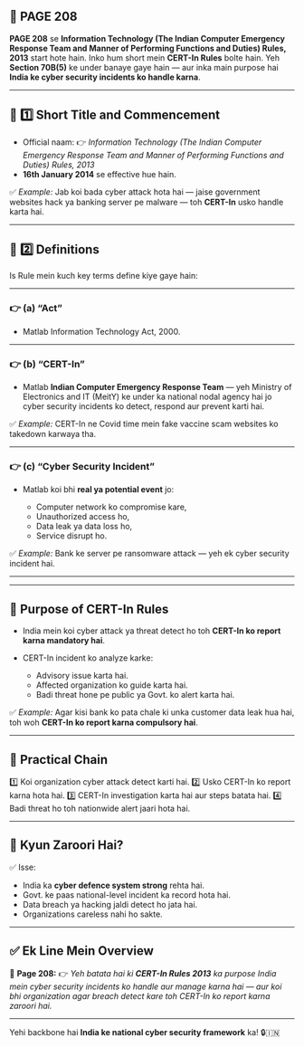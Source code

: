 ## 📄 **PAGE 208**

**PAGE 208** se **Information Technology (The Indian Computer Emergency Response Team and Manner of Performing Functions and Duties) Rules, 2013** start hote hain.
Inko hum short mein **CERT-In Rules** bolte hain.
Yeh **Section 70B(5)** ke under banaye gaye hain — aur inka main purpose hai **India ke cyber security incidents ko handle karna**.

---

## 🔹 **1️⃣ Short Title and Commencement**

* Official naam:
  👉 *Information Technology (The Indian Computer Emergency Response Team and Manner of Performing Functions and Duties) Rules, 2013*
* **16th January 2014** se effective hue hain.

✅ *Example:* Jab koi bada cyber attack hota hai — jaise government websites hack ya banking server pe malware — toh **CERT-In** usko handle karta hai.

---

## 🔹 **2️⃣ Definitions**

Is Rule mein kuch key terms define kiye gaye hain:

---

### 👉 **(a) “Act”**

* Matlab Information Technology Act, 2000.

---

### 👉 **(b) “CERT-In”**

* Matlab **Indian Computer Emergency Response Team** — yeh Ministry of Electronics and IT (MeitY) ke under ka national nodal agency hai jo cyber security incidents ko detect, respond aur prevent karti hai.

✅ *Example:* CERT-In ne Covid time mein fake vaccine scam websites ko takedown karwaya tha.

---

### 👉 **(c) “Cyber Security Incident”**

* Matlab koi bhi **real ya potential event** jo:

  * Computer network ko compromise kare,
  * Unauthorized access ho,
  * Data leak ya data loss ho,
  * Service disrupt ho.

✅ *Example:* Bank ke server pe ransomware attack — yeh ek cyber security incident hai.

---

---

## 🔹 **Purpose of CERT-In Rules**

* India mein koi cyber attack ya threat detect ho toh **CERT-In ko report karna mandatory hai**.
* CERT-In incident ko analyze karke:

  * Advisory issue karta hai.
  * Affected organization ko guide karta hai.
  * Badi threat hone pe public ya Govt. ko alert karta hai.

✅ *Example:* Agar kisi bank ko pata chale ki unka customer data leak hua hai, toh woh **CERT-In ko report karna compulsory hai**.

---

## 🧩 **Practical Chain**

1️⃣ Koi organization cyber attack detect karti hai.
2️⃣ Usko CERT-In ko report karna hota hai.
3️⃣ CERT-In investigation karta hai aur steps batata hai.
4️⃣ Badi threat ho toh nationwide alert jaari hota hai.

---

## 🔹 **Kyun Zaroori Hai?**

✅ Isse:

* India ka **cyber defence system strong** rehta hai.
* Govt. ke paas national-level incident ka record hota hai.
* Data breach ya hacking jaldi detect ho jata hai.
* Organizations careless nahi ho sakte.

---

## ✅ **Ek Line Mein Overview**

📌 **Page 208:**
👉 *Yeh batata hai ki **CERT-In Rules 2013** ka purpose India mein cyber security incidents ko handle aur manage karna hai — aur koi bhi organization agar breach detect kare toh CERT-In ko report karna zaroori hai.*

---

Yehi backbone hai **India ke national cyber security framework** ka! 🔒🇮🇳
